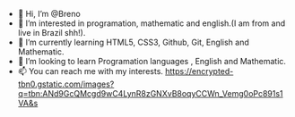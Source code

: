 - 👋 Hi, I’m @Breno
- 👀 I’m interested in programation, mathematic and english.(I am from and live in Brazil shh!).
- 🌱 I’m currently learning HTML5, CSS3, Github, Git, English and Mathematic.
- 💞️ I’m looking to learn Programation languages , English and Mathematic.
- 📫 You can reach me with my interests.
https://encrypted-tbn0.gstatic.com/images?q=tbn:ANd9GcQMcgd9wC4LynR8zGNXvB8oqyCCWn_Vemg0oPc891s1VA&s
